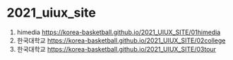# 2021_uiux_site

1. himedia  https://korea-basketball.github.io/2021_UIUX_SITE/01himedia
1. 한국대학교 https://korea-basketball.github.io/2021_UIUX_SITE/02college
1. 한국대학교 https://korea-basketball.github.io/2021_UIUX_SITE/03tour